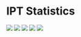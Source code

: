 # IPT Statistics

<img src='https://github.com/gbif/ipt/wiki/gbif-ipt-docs/stats/dec17/Datasets.png' />

<img src='https://github.com/gbif/ipt/wiki/gbif-ipt-docs/stats/dec17/Installations.png' />

<img src='https://github.com/gbif/ipt/wiki/gbif-ipt-docs/stats/dec17/Countries.png' />

<img src='https://github.com/gbif/ipt/wiki/gbif-ipt-docs/stats/dec17/Publishers.png' />

<img src='https://github.com/gbif/ipt/wiki/gbif-ipt-docs/stats/dec17/Occurrences.png' />


